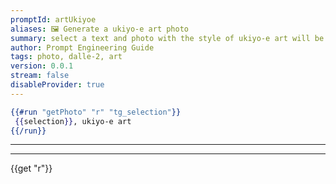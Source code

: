 ```yaml
---
promptId: artUkiyoe
aliases: 🖼️ Generate a ukiyo-e art photo
summary: select a text and photo with the style of ukiyo-e art will be generated using Dalle-2
author: Prompt Engineering Guide
tags: photo, dalle-2, art
version: 0.0.1
stream: false
disableProvider: true
---
```

```handlebars
{{#run "getPhoto" "r" "tg_selection"}}
 {{selection}}, ukiyo-e art
{{/run}}
```
***
***
{{get "r"}}